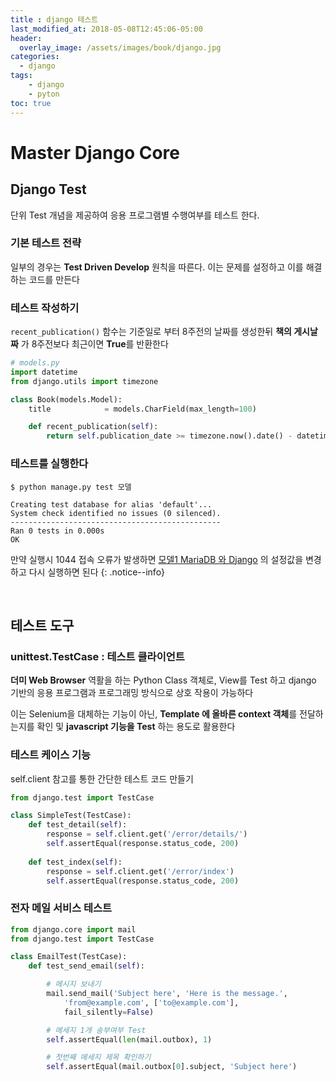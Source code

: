```yaml
---
title : django 테스트
last_modified_at: 2018-05-08T12:45:06-05:00
header:
  overlay_image: /assets/images/book/django.jpg
categories:
  - django
tags: 
    - django
    - pyton
toc: true    
---
```



# Master Django Core

## Django Test

단위 Test 개념을 제공하여 응용 프로그램별 수행여부를 테스트 한다.


### 기본 테스트 전략

일부의 경우는 **Test Driven Develop** 원칙을 따른다. 이는 문제를 설정하고 이를 해결하는 코드를 만든다


### 테스트 작성하기

`recent_publication()` 함수는 기준일로 부터 8주전의 날짜를 생성한뒤 **책의 게시날짜** 가 8주전보다 최근이면 **True**를 반환한다

```python
# models.py 
import datetime
from django.utils import timezone

class Book(models.Model):
    title            = models.CharField(max_length=100)

    def recent_publication(self):
        return self.publication_date >= timezone.now().date() - datetime.timedelta(weeks=8)
```

### 테스트를 실행한다

```
$ python manage.py test 모델 

Creating test database for alias 'default'...
System check identified no issues (0 silenced).
-----------------------------------------------
Ran 0 tests in 0.000s
OK
```

만약 실행시 1044 접속 오류가 발생하면 <a href="https://yongbeomkim.github.io/django/mdc-model-1/">모델1 MariaDB 와 Django</a> 의 설정값을 변경하고 다시 실행하면 된다
{: .notice--info}

<br>

## 테스트 도구

### unittest.TestCase : 테스트 클라이언트

**더미 Web Browser** 역활을 하는 Python Class 객체로, View를 Test 하고 django 기반의 응용 프로그램과 프로그래밍 방식으로 상호 작용이 가능하다

이는 Selenium을 대체하는 기능이 아닌, **Template 에 올바른 context 객체**를 전달하는지를 확인 및 **javascript 기능을 Test** 하는 용도로 활용한다 

### 테스트 케이스 기능

self.client 참고를 통한 간단한 테스트 코드 만들기

```python
from django.test import TestCase

class SimpleTest(TestCase):
    def test_detail(self):
        response = self.client.get('/error/details/')
        self.assertEqual(response.status_code, 200)
        
    def test_index(self):
        response = self.client.get('/error/index')
        self.assertEqual(response.status_code, 200)
```


### 전자 메일 서비스 테스트


```python
from django.core import mail
from django.test import TestCase

class EmailTest(TestCase):
    def test_send_email(self):

        # 메시지 보내기
        mail.send_mail('Subject here', 'Here is the message.',
            'from@example.com', ['to@example.com'],
            fail_silently=False)

        # 메세지 1개 송부여부 Test
        self.assertEqual(len(mail.outbox), 1)

        # 첫번째 메세지 제목 확인하기
        self.assertEqual(mail.outbox[0].subject, 'Subject here')
```
